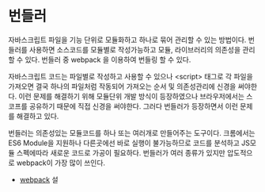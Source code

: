 # 번들러

자바스크립트 파일을 기능 단위로 모듈화하고 하나로 묶어 관리할 수 있는 방법이다. 번들러를 사용하면 소스코드를 모듈별로 작성가능하고 모듈, 라이브러리의 의존성을 관리 할 수 있다. 번들러 중 webpack 을 이용하여 번들링 할 수 있다. 

자바스크립트 코드는  파일별로 작성하고 사용할 수 있으나 &lt;script&gt; 태그로 각 파일을 가져오면 결국 하나의 파일처럼 작동되어 가져오는 순서 및 의존성관리에 신경을 써야한다. 이런 문제를 해결하기 위해 모듈단위 개발 방식이 등장하였으나 브라우저에서는 스코프를 공유하기 때문에 직접 신경을 써야한다. 그러다 번들러가 등장하면서 이런 문제를 해결하고 있다.

번들러는 의존성있는 모듈코드를 하나 또는 여러개로 만들어주는 도구이다. 크롬에서는 ES6 Module을 지원하나 다른곳에선 바로 실행이 불가능하므로 코드를 분석하고 JS모듈 스펙에따라 새로운 코드로 가공이 필요하다. 번들러가 여러 종류가 있지만 압도적으로 webpack이 가장 많이 쓰인다.

* [webpack](webpack.md) 설

